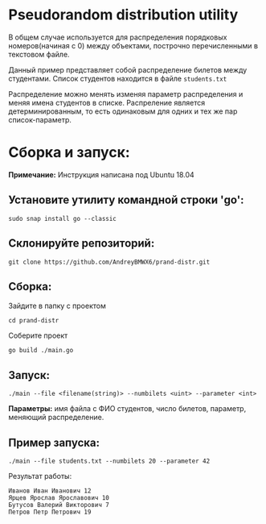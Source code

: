 # Pseudorandom distribution utility
В общем случае используется для распределения порядковых номеров(начиная с 0) 
между объектами, построчно перечисленными в текстовом файле.

Данный пример представляет собой распределение билетов между студентами.
Список студентов находится в файле `students.txt`

Распределение можно менять изменяя параметр распределения и меняя имена студентов в списке.
Распреление является детерминированным, то есть одинаковым для одних и тех же пар список-параметр.

# Сборка и запуск:
**Примечание:** Инструкция написана под Ubuntu 18.04
## Установите утилиту командной строки 'go':
`sudo snap install go --classic`
## Склонируйте репозиторий:
`git clone https://github.com/AndreyBMWX6/prand-distr.git`
## Сборка:
Зайдите в папку с проектом

`cd prand-distr`

Соберите проект

`go build ./main.go`

## Запуск:
`./main --file <filename(string)> --numbilets <uint> --parameter <int>`

**Параметры:** имя файла с ФИО студентов, число билетов, параметр, меняющий распределение.

## Пример запуска:
`./main --file students.txt --numbilets 20 --parameter 42`

Результат работы:
```
Иванов Иван Иванович 12
Ярцев Ярослав Ярославович 10
Бутусов Валерий Викторович 7
Петров Петр Петрович 19
```
